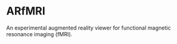 # ARfMRI
An experimental augmented reality viewer for functional magnetic resonance imaging (fMRI).
